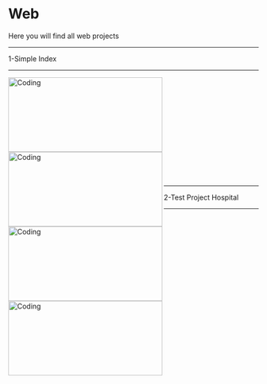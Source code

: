 # Web
Here you will find all web projects
<hr>
1-Simple Index
<hr>
<img align="left" alt="Coding" width="310" height="150" src="https://i.ibb.co/djTn2ch/1.png">
<img align="left" alt="Coding" width="310" height="150" src="https://i.ibb.co/CJCwDJk/2.png">
<img align="left" alt="Coding" width="310" height="150" src="https://i.ibb.co/6wTnK98/3.png">
<img align="left" alt="Coding" width="310" height="150" src="https://i.ibb.co/FxrjpH2/4.png">
<br><br><br><br><br><br>
<br><br><br><br><br><br>
<hr>
2-Test Project Hospital
<hr>
